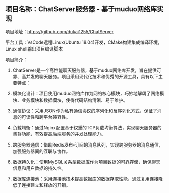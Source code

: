 ## 项目名称：ChatServer服务器 - 基于muduo网络库实现

项目地址：https://github.com/dukai1255/ChatServer

平台工具：VsCode远程Linux(Ubuntu 18.04)开发，CMake构建集成编译环境，Linux shell输出项目编译脚本

项目简介：

1. ChatServer是一个高性能聊天服务器，基于muduo网络库开发，旨在提供可靠、高并发的聊天服务。项目采用现代化技术和优秀的开源工具，具有以下主要特点：

2. 模块化设计：项目使用muduo网络库作为网络核心模块，巧妙地解耦了网络模块、业务模块和数据模块，使得代码结构清晰、易于维护。

3. 通信协议：采用JSON作为私有通信协议的序列化和反序列化方式，保证了消息的可读性和跨平台兼容性。

4. 负载均衡：通过Nginx配置基于权重的TCP负载均衡算法，实现聊天服务器的集群功能，有效提高后端服务的并发处理能力。

5. 跨服务器通信：借助Redis发布-订阅的消息队列，实现跨服务器的消息通信，加强服务器间的互联与协作。

6. 数据持久化：使用MySQL关系型数据库作为项目数据的可靠存储，确保聊天信息和用户数据的持久性。

7. 数据库连接池：采用连接池技术提高数据库的数据存取性能，通过复用连接降低了连接建立和释放的开销。



